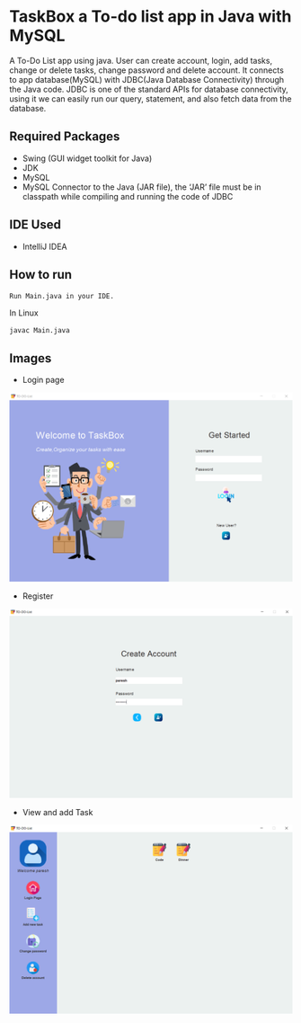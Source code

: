 # TaskBox a To-do list app in Java with MySQL

A To-Do List app using java. User can create account, login, add tasks, change or delete tasks, change password and delete account. It connects to app database(MySQL) with JDBC(Java Database Connectivity) through the Java code. JDBC is one of the standard APIs for database connectivity, using it we can easily run our query, statement, and also fetch data from the database.

## Required Packages
* Swing (GUI widget toolkit for Java)
* JDK
* MySQL
* MySQL Connector to the Java (JAR file), the ‘JAR’ file must be in classpath while compiling and running the code of JDBC

## IDE Used
* IntelliJ IDEA

## How to run
```
Run Main.java in your IDE.
```
In Linux
```
javac Main.java
```
## Images

* Login page

![Login](home.PNG)

* Register

![Register](create_Account.PNG)

* View and add Task

![Register](Task.PNG)
